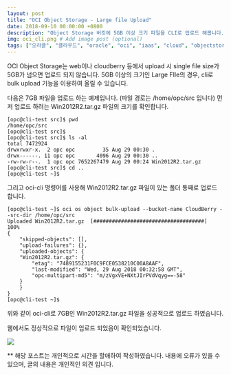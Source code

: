 ```yaml
---
layout: post
title: "OCI Object Storage - Large file Upload"
date: 2018-09-10 00:00:00 +0800
description: "Object Storage 버킷에 5GB 이상 크기 파일을 CLI로 업로드 해봅니다." # Add post description (optional)
img: oci_cli.png # Add image post (optional)
tags: ["오라클", "클라우드", "oracle", "oci", "iaas", "cloud", "objectstorage", "cli", "오브젝트스토리지"] # add tag
---
```


OCI Object Storage는 web이나 cloudberry 등에서 upload 시 single file size가 5GB가 넘으면 업로드 되지 않습니다.
5GB 이상의 크기인 Large FIle의 경우, cli로 bulk upload 기능을 이용하여 올릴 수 있습니다.

다음은 7GB 파일을 업로드 하는 예제입니다. (파일 경로는 /home/opc/src 입니다)
먼저 업로드 하려는 Win2012R2.tar.gz 파일의 크기를 확인합니다.

	[opc@cli-test src]$ pwd
	/home/opc/src
	[opc@cli-test src]$
	[opc@cli-test src]$ ls -al
	total 7472924
	drwxrwxr-x.  2 opc opc         35 Aug 29 00:30 .
	drwx------. 11 opc opc       4096 Aug 29 00:30 ..
	-rw-rw-r--.  1 opc opc 7652267479 Aug 29 00:24 Win2012R2.tar.gz
	[opc@cli-test src]$ cd ..
 	[opc@cli-test ~]$


그리고 oci-cli 명령어를 사용해 Win2012R2.tar.gz 파일이 있는 폴더 통째로 업로드 합니다.

	[opc@cli-test ~]$ oci os object bulk-upload --bucket-name CloudBerry --src-dir /home/opc/src
	Uploaded Win2012R2.tar.gz  [####################################]  100%
	{
		"skipped-objects": [],
		"upload-failures": {},
		"uploaded-objects": {
		"Win2012R2.tar.gz": {
			"etag": "7489155231F0C9FCE0538210C00A8AAF",
			"last-modified": "Wed, 29 Aug 2018 00:32:58 GMT",
			"opc-multipart-md5": "m/zVgxVE+NXtJIrPVdVqyg==-58"
		}
		}
	}
	[opc@cli-test ~]$
	

위와 같이 oci-cli로 7GB인 Win2012R2.tar.gz 파일을 성공적으로 업로드 하였습니다.

웹에서도 정상적으로 파일이 업로드 되었음이 확인되었습니다.

![]({{site.baseurl}}/assets/img/largefile_upload.png)



** 해당 포스트는 개인적으로 시간을 할애하여 작성하였습니다. 내용에 오류가 있을 수 있으며, 글의 내용은 개인적인 의견 입니다.
